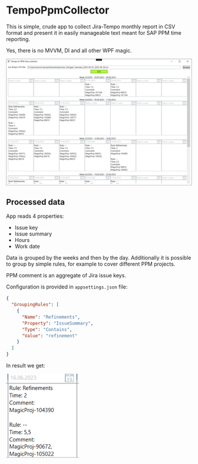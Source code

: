 # TempoPpmCollector

This is simple, crude app to collect Jira-Tempo monthly report in CSV format and present it in easily manageable text meant for SAP PPM time reporting.

Yes, there is no MVVM, DI and all other WPF magic.

![Main window](docs/mainWindow.png)

## Processed data

App reads 4 properties:

- Issue key
- Issue summary
- Hours
- Work date

Data is grouped by the weeks and then by the day. Additionally it is possible to group by simple rules, for example to cover different PPM projects.

PPM comment is an aggregate of Jira issue keys.

Configuration is provided in `appsettings.json` file:

```json
{
  "GroupingRules": [
    {
      "Name": "Refinements",
      "Property": "IssueSummary",
      "Type": "Contains",
      "Value": "refinement"
    }
  ]
}
```

In result we get:

![Grouping in work example](docs/groupingExample.png)
